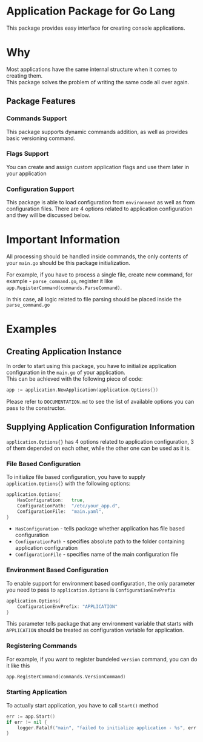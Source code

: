 # Application Package for Go Lang
This package provides easy interface for creating console applications.

# Why
Most applications have the same internal structure when it comes to creating them.  
This package solves the problem of writing the same code all over again.

## Package Features
### Commands Support
This package supports dynamic commands addition, as well as provides basic versioning command.

### Flags Support
You can create and assign custom application flags and use them later in your application

### Configuration Support
This package is able to load configuration from `environment` as well as from configuration files.
There are 4 options related to application configuration and they will be discussed below.

# Important Information
All processing should be handled inside commands, the only contents of your `main.go` should be this package initialization.

For example, if you have to process a single file, create new command, for example - `parse_command.go`, register it like `app.RegisterCommand(commands.ParseCommand)`.

In this case, all logic related to file parsing should be placed inside the `parse_command.go`

# Examples
## Creating Application Instance
In order to start using this package, you have to initialize application configuration in the `main.go` of your application.  
This can be achieved with the following piece of code:
```go
app := application.NewApplication(application.Options{})
```
Please refer to `DOCUMENTATION.md` to see the list of available options you can pass to the constructor.

## Supplying Application Configuration Information
`application.Options{}` has 4 options related to application configuration, 3 of them depended on each other, while the other one can be used as it is.

### File Based Configuration
To initialize file based configuration, you have to supply `application.Options{}` with the following options:
```go
application.Options{
    HasConfiguration:   true,
    ConfigurationPath:  "/etc/your_app.d",
    ConfigurationFile:  "main.yaml",
}
```
- `HasConfiguration` - tells package whether application has file based configuration
- `ConfigurationPath` - specifies absolute path to the folder containing application configuration
- `ConfigurationFile` - specifies name of the main configuration file

### Environment Based Configuration
To enable support for environment based configuration, the only parameter you need to pass to `application.Options` is `ConfigurationEnvPrefix`
```go
application.Options{
    ConfigurationEnvPrefix: "APPLICATION"
}
```
This parameter tells package that any environment variable that starts with `APPLICATION` should be treated as configuration variable for application.

### Registering Commands
For example, if you want to register bundeled `version` command, you can do it like this
```go
app.RegisterCommand(commands.VersionCommand)
```

### Starting Application
To actually start application, you have to call `Start()` method
```go
err := app.Start()
if err != nil {
	logger.Fatalf("main", "failed to initialize application - %s", err.Error())
}
```